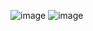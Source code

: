 ![image](https://github.com/user-attachments/assets/53e7cbcd-2be9-49ab-bcc8-962112662416)
![image](https://github.com/user-attachments/assets/d755c439-4d28-4956-851f-3c087c1cb1cf)
